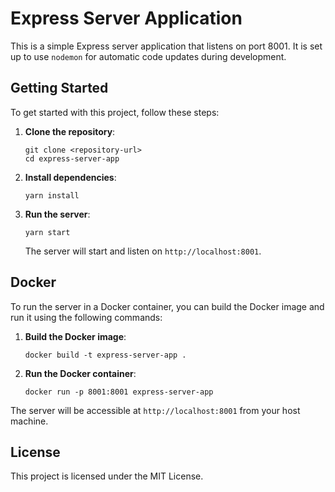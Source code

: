 # Express Server Application

This is a simple Express server application that listens on port 8001. It is set up to use `nodemon` for automatic code updates during development.

## Getting Started

To get started with this project, follow these steps:

1. **Clone the repository**:
   ```
   git clone <repository-url>
   cd express-server-app
   ```

2. **Install dependencies**:
   ```
   yarn install
   ```

3. **Run the server**:
   ```
   yarn start
   ```

   The server will start and listen on `http://localhost:8001`.

## Docker

To run the server in a Docker container, you can build the Docker image and run it using the following commands:

1. **Build the Docker image**:
   ```
   docker build -t express-server-app .
   ```

2. **Run the Docker container**:
   ```
   docker run -p 8001:8001 express-server-app
   ```

The server will be accessible at `http://localhost:8001` from your host machine.

## License

This project is licensed under the MIT License.